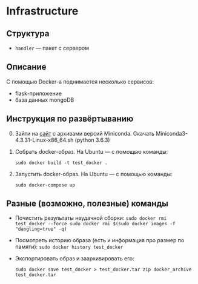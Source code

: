 # Infrastructure 

## Структура

* `handler` — пакет с сервером 

## Описание

С помощью Docker-а поднимается несколько сервисов:

* flask-приложение
* база данных mongoDB


## Инструкция по развёртыванию

0. Зайти на [сайт](https://repo.continuum.io/miniconda/) с архивами версий Miniconda. Скачать Miniconda3-4.3.31-Linux-x86_64.sh (python 3.6.3)

1. Собрать docker-образ. На Ubuntu — с помощью команды:

    `
    sudo docker build -t test_docker .
    `

2. Запустить docker-образ. На Ubuntu — с помощью команды:

    `
    sudo docker-compose up
    `

## Разные (возможно, полезные) команды
  * Почистить результаты неудачной сборки:
    `
    sudo docker rmi test_docker --force
    sudo docker rmi $(sudo docker images -f "dangling=true" -q)
    `

  * Посмотреть историю образа (есть и информация про размер по памяти):
    `
    sudo docker history test_docker
    `

  * Экспортировать образ и заархивировать его:

    `
    sudo docker save test_docker > test_docker.tar
    zip docker_archive  test_docker.tar
    `